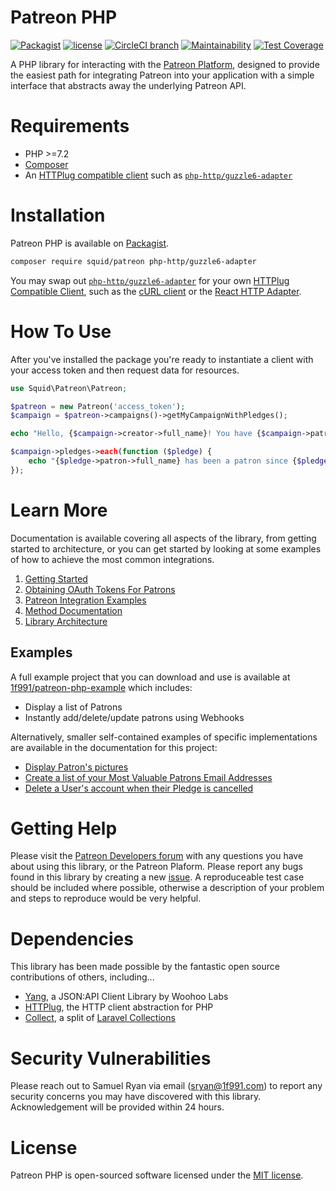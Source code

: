 # Patreon PHP

[![Packagist](https://img.shields.io/packagist/v/squid/patreon.svg)](https://packagist.org/packages/squid/patreon)
[![license](https://img.shields.io/github/license/1f991/patreon-php.svg)](/LICENSE)
[![CircleCI branch](https://img.shields.io/circleci/project/github/1f991/patreon-php/master.svg)](https://circleci.com/gh/1f991/patreon-php/tree/master)
[![Maintainability](https://api.codeclimate.com/v1/badges/e1a7ae0afedbdfbcf94b/maintainability)](https://codeclimate.com/github/1f991/patreon-php/maintainability)
[![Test Coverage](https://api.codeclimate.com/v1/badges/e1a7ae0afedbdfbcf94b/test_coverage)](https://codeclimate.com/github/1f991/patreon-php/test_coverage)

A PHP library for interacting with the
[Patreon Platform](https://www.patreon.com/portal), designed to provide the
easiest path for integrating Patreon into your application with a simple
interface that abstracts away the underlying Patreon API.

# Requirements

* PHP >=7.2
* [Composer](https://getcomposer.org/)
* An [HTTPlug compatible client](http://docs.php-http.org/en/latest/clients.html)
  such as [`php-http/guzzle6-adapter`](https://packagist.org/packages/php-http/guzzle6-adapter)

# Installation

Patreon PHP is available on
[Packagist](https://packagist.org/packages/squid/patreon).

```bash
composer require squid/patreon php-http/guzzle6-adapter
```

You may swap out [`php-http/guzzle6-adapter`](https://packagist.org/packages/php-http/guzzle6-adapter)
for your own
[HTTPlug Compatible Client](http://docs.php-http.org/en/latest/clients.html),
such as the [cURL client](https://packagist.org/packages/php-http/curl-client)
or the [React HTTP Adapter](https://packagist.org/packages/php-http/react-adapter).

# How To Use

After you've installed the package you're ready to instantiate a client with
your access token and then request data for resources.

```php
use Squid\Patreon\Patreon;

$patreon = new Patreon('access_token');
$campaign = $patreon->campaigns()->getMyCampaignWithPledges();

echo "Hello, {$campaign->creator->full_name}! You have {$campaign->patron_count} patrons.\n";

$campaign->pledges->each(function ($pledge) {
    echo "{$pledge->patron->full_name} has been a patron since {$pledge->created_at}.\n";
});
```

# Learn More

Documentation is available covering all aspects of the library, from getting
started to architecture, or you can get started by looking at some examples of
how to achieve the most common integrations.

1. [Getting Started](docs/01-getting-started.md)
2. [Obtaining OAuth Tokens For Patrons](docs/02-oauth.md)
3. [Patreon Integration Examples](docs/03-examples.md)
3. [Method Documentation](docs/04-documentation.md)
4. [Library Architecture](docs/05-architecture.md)

## Examples

A full example project that you can download and use is available at [1f991/patreon-php-example](https://github.com/1f991/patreon-php-example) which
includes:

* Display a list of Patrons
* Instantly add/delete/update patrons using Webhooks

Alternatively, smaller self-contained examples of specific implementations are
available in the documentation for this project:

- [Display Patron's pictures](/docs/03-examples.md#display-patrons)
- [Create a list of your Most Valuable Patrons Email Addresses](/docs/03-examples.md#most-valuable-patrons)
- [Delete a User's account when their Pledge is cancelled](/docs/03-examples.md#delete-users-when-pledge-is-cancelled)

# Getting Help

Please visit the [Patreon Developers forum](https://www.patreondevelopers.com/)
with any questions you have about using this library, or the Patreon Plaform.
Please report any bugs found in this library by creating a new [issue](https://github.com/1f991/patreon-php/issues).
A reproduceable test case should be included where possible, otherwise a
description of your problem and steps to reproduce would be very helpful.

# Dependencies

This library has been made possible by the fantastic open source contributions
of others, including...

- [Yang](https://github.com/woohoolabs/yang), a JSON:API Client Library by Woohoo Labs
- [HTTPlug](https://github.com/php-http/httplug), the HTTP client abstraction for PHP
- [Collect](https://github.com/tightenco/collect), a split of
  [Laravel Collections](https://laravel.com/docs/5.6/collections)

# Security Vulnerabilities

Please reach out to Samuel Ryan via email (<sryan@1f991.com>) to report any
security concerns you may have discovered with this library. Acknowledgement
will be provided within 24 hours.

# License

Patreon PHP is open-sourced software licensed under the [MIT license](https://choosealicense.com/licenses/mit/).
